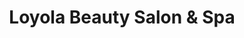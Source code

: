 ---
title: "Loyola Beauty Salon & Spa"
url: /los-altos/loyola-beauty-salon-and-spa/
shop: beauty
---